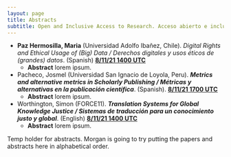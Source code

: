 ```yaml
---
layout: page
title: Abstracts
subtitle: Open and Inclusive Access to Research. Acceso abierto e inclusivo a la investigación. November/Noviembre 8-11, 2021
---
```


* **Paz Hermosilla, Maria** (Universidad Adolfo Ibañez, Chile). *Digital Rights and Ethical Usage of (Big) Data / Derechos digitales y usos éticos de (grandes) datos*. (Spanish) [**8/11/21 1400 UTC**](../programme/#Monday)
    * **Abstract** lorem ipsum.
* Pacheco, Josmel (Universidad San Ignacio de Loyola, Peru). ***Metrics and alternative metrics in Scholarly Publishing / Métricas y alternativas en la publicación científica***. (Spanish). [**8/11/21 1700 UTC**](../programme/#Monday)
    * **Abstract** lorem ipsum.
* Worthington, Simon (FORCE11). ***Translation Systems for Global Knowledge Justice / Sistemas de traducción para un conocimiento justo y  global***. (English) [**8/11/21 1400 UTC**](../programme/#Monday)
    * **Abstract** lorem ipsum.


Temp holder for abstracts. Morgan is going to try putting the papers and abstracts here in alphabetical order.
